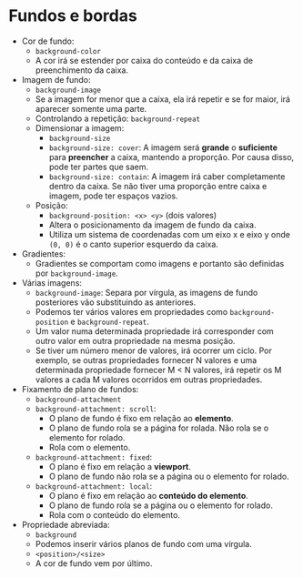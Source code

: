 # Fundos e bordas

- Cor de fundo:
  - `background-color`
  - A cor irá se estender por caixa do conteúdo e da caixa de preenchimento da caixa.
- Imagem de fundo:
  - `background-image`
  - Se a imagem for menor que a caixa, ela irá repetir e se for maior, irá aparecer somente uma parte.
  - Controlando a repetição: `background-repeat`
  - Dimensionar a imagem:
    - `background-size`
    - `background-size: cover`: A imagem será **grande** o **suficiente** para **preencher** a caixa, mantendo a proporção. Por causa disso, pode ter partes que saem.
    - `background-size: contain`: A imagem irá caber completamente dentro da caixa. Se não tiver uma proporção entre caixa e imagem, pode ter espaços vazios.
  - Posição:
    - `background-position: <x> <y>` (dois valores)
    - Altera o posicionamento da imagem de fundo da caixa.
    - Utiliza um sistema de coordenadas com um eixo x e eixo y onde `(0, 0)` é o canto superior esquerdo da caixa.
- Gradientes:
  - Gradientes se comportam como imagens e portanto são definidas por `background-image`.
- Várias imagens:
  - `background-image`: Separa por vírgula, as imagens de fundo posteriores vão substituindo as anteriores.
  - Podemos ter vários valores em propriedades como `background-position` e `background-repeat`.
  - Um valor numa determinada propriedade irá corresponder com outro valor em outra propriedade na mesma posição.
  - Se tiver um número menor de valores, irá ocorrer um ciclo. Por exemplo, se outras propriedades fornecer N valores e uma determinada propriedade fornecer M < N valores, irá repetir os M valores a cada M valores ocorridos em outras propriedades.
- Fixamento de plano de fundos:
  - `background-attachment`
  - `background-attachment: scroll`:
    - O plano de fundo é fixo em relação ao **elemento**.
    - O plano de fundo rola se a página for rolada. Não rola se o elemento for rolado.
    - Rola com o elemento.
  - `background-attachment: fixed`:
    - O plano é fixo em relação a **viewport**.
    - O plano de fundo não rola se a página ou o elemento for rolado.
  - `background-attachment: local`:
    - O plano é fixo em relação ao **conteúdo do elemento**.
    - O plano de fundo rola se a página ou o elemento for rolado.
    - Rola com o conteúdo do elemento.
- Propriedade abreviada:
  - `background`
  - Podemos inserir vários planos de fundo com uma vírgula.
  - `<position>/<size>`
  - A cor de fundo vem por último.